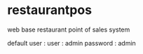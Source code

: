 restaurantpos
=============

web base restaurant point of sales system

default user :
user : admin
password : admin
